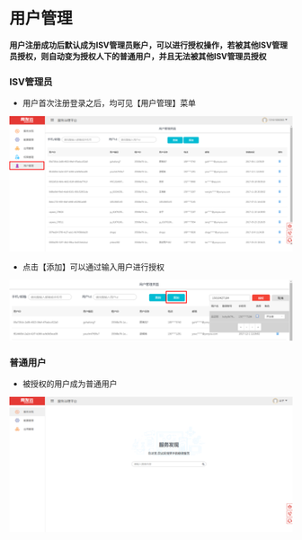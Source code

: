 # 用户管理
**用户注册成功后默认成为ISV管理员账户，可以进行授权操作，若被其他ISV管理员授权，则自动变为授权人下的普通用户，并且无法被其他ISV管理员授权**
### ISV管理员
- 用户首次注册登录之后，均可见【用户管理】菜单

![](image/user1.png)

- 点击【添加】可以通过输入用户进行授权

![](image/user2.png)
### 普通用户
- 被授权的用户成为普通用户

![](image/user3.png)